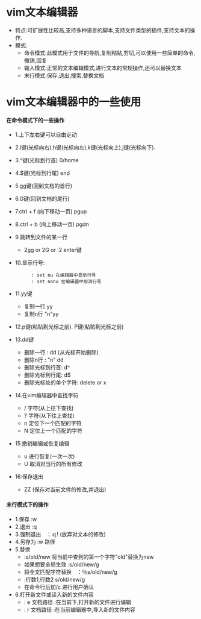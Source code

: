 # vim文本编辑器
- 特点:可扩展性比较高,支持多种语言的脚本,支持文件类型的插件,支持文本的操作.
- 模式:
  - 命令模式:此模式用于文件的导航,复制粘贴,剪切,可以使用一些简单的命令,撤销,回复
  - 输入模式:正常的文本编辑模式,进行文本的常规操作,还可以替换文本
  - 末行模式:保存,退出,搜索,替换文档
# vim文本编辑器中的一些使用
#### 在命令模式下的一些操作
- 1.上下左右键可以自由走动
- 2.l键(光标向右),h键(光标向左),k键(光标向上),j键(光标向下).
- 3.^键(光标到行首) 0/home
- 4.$键(光标到行尾) end
- 5.gg键(回到文档的首行)
- 6.G键(回到文档的尾行)
- 7.ctrl + f (向下移动一页)   pgup
- 8.ctrl + b (向上移动一页)   pgdn
- 9.跳转到文件的某一行
  - 2gg or 2G or :2 enter键
- 10.显示行号: 



            : set nu 在编辑器中显示行号
            : set nonu 在编辑器中取消行号
- 11.yy键 
  - 复制一行 yy 
  - 复制n行 "n"yy
- 12.p键(粘贴到光标之前). P键(粘贴到光标之前)
- 13.dd键 
  - 删除一行 : dd (从光标开始删除)
  - 删除n行 :  "n" dd
  - 删除光标到行首: d^
  - 删除光标到行尾: d$
  - 删除光标处的单个字符: delete or x
- 14.在vim编辑器中查找字符 
  - / 字符(从上往下查找)
  - ? 字符(从下往上查找)
  - n 定位下一个匹配的字符
  - N 定位上一个匹配的字符
- 15.撤销编辑或恢复编辑
  - u 进行恢复(一次一次)
  - U 取消对当行的所有修改
- 16:保存退出
  - ZZ (保存对当前文件的修改,并退出)
#### 末行模式下的操作
- 1.保存 :w
- 2.退出 :q
- 3.强制退出　：ｑ! (放弃对文本的修改)
- 4.另存为  :w 路径
- 5.替换   
  - :s/old/new 将当前中查到的第一个字符"old"替换为new
  - 如果想要全局生效  :s/old/new/g
  - 将全文匹配字符替换　：％s/old/new/g
  - :行数1,行数2 s/old/new/g
  - 在命令行后加/c 进行用户确认
- 6.打开新文件或读入新的文件内容
  - : e 文档路径  :在当前下,打开新的文件进行编辑
  - : r 文档路径  :在当前编辑器中,导入新的文件内容






























